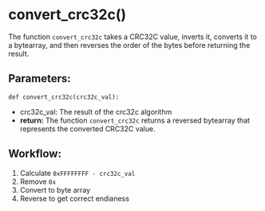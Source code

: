 # convert_crc32c()
The function `convert_crc32c` takes a CRC32C value, inverts it, converts it to a bytearray, and then reverses the order of the bytes before returning the result.
## Parameters:
    def convert_crc32c(crc32c_val):
- crc32c_val: The result of the crc32c algorithm
- **return:** The function `convert_crc32c` returns a reversed bytearray that represents the converted CRC32C value.

## Workflow:
1. Calculate `0xFFFFFFFF - crc32c_val`
2. Remove `0x`
3. Convert to byte array
4. Reverse to get correct endianess
